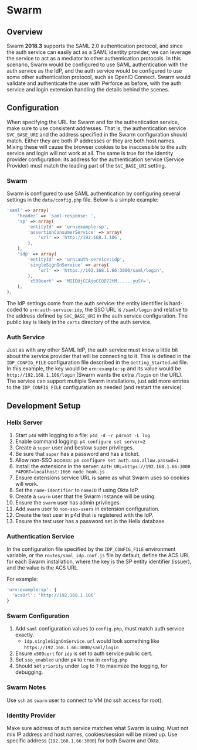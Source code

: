 # Swarm

## Overview

Swarm **2018.3** supports the SAML 2.0 authentication protocol, and since the
auth service can easily act as a SAML identity provider, we can leverage the
service to act as a mediator to other authentication protocols. In this
scenario, Swarm would be configured to use SAML authentication with the auth
service as the IdP, and the auth service would be configured to use some other
authentication protocol, such as OpenID Connect. Swarm would validate and
authenticate the user with Perforce as before, with the auth service and login
extension handling the details behind the scenes.

## Configuration

When specifying the URL for Swarm and for the authentication service, make sure
to use consistent addresses. That is, the authentication service `SVC_BASE_URI`
and the address specified in the Swarm configuration should match. Either they
are both IP addresses or they are both host names. Mixing these will cause the
browser cookies to be inaccessible to the auth service and login will not work
at all. The same is true for the identity provider configuration: its address
for the authentication service (Service Provider) must match the leading part of
the `SVC_BASE_URI` setting.

### Swarm

Swarm is configured to use SAML authentication by configuring several settings
in the `data/config.php` file. Below is a simple example:

```php
'saml' => array(
    'header' => 'saml-response: ',
    'sp' => array(
        'entityId' => 'urn:example:sp',
        'assertionConsumerService' => array(
            'url' => 'http://192.168.1.106',
        ),
    ),
    'idp' => array(
        'entityId' => 'urn:auth-service:idp',
        'singleSignOnService' => array(
            'url' => 'https://192.168.1.66:3000/saml/login',
        ),
        'x509cert' => 'MIIDUjCCAjoCCQD72tM......yuSY=',
    ),
),
```

The IdP settings come from the auth service: the entity identifier is hard-coded
to `urn:auth-service:idp`, the SSO URL is `/saml/login` and relative to the
address defined by `SVC_BASE_URI` in the auth service configuration. The public
key is likely in the `certs` directory of the auth service.

### Auth Service

Just as with any other SAML IdP, the auth service must know a little bit about
the service provider that will be connecting to it. This is defined in the
`IDP_CONFIG_FILE` configuration file described in the `Getting_Started.md` file.
In this example, the key would be `urn:example:sp` and its value would be
`http://192.168.1.106/login` (Swarm wants the extra `/login` on the URL). The
service can support multiple Swarm installations, just add more entries to the
`IDP_CONFIG_FILE` configuration as needed (and restart the service).

## Development Setup

### Helix Server

1. Start `p4d` with logging to a file: `p4d -d -r p4root -L log`
1. Enable command logging: `p4 configure set server=2`
1. Create a `super` user and bestow super privileges.
1. Be sure that `super` has a password and has a ticket.
1. Allow non-SSO access: `p4 configure set auth.sso.allow.passwd=1`
1. Install the extensions in the server: `AUTH_URL=https://192.168.1.66:3000 P4PORT=localhost:1666 node hook.js`
1. Ensure extensions service URL is same as what Swarm uses so cookies will work.
1. Set the `name-identifier` to `nameID` if using Okta IdP.
1. Create a `swarm` user that the Swarm instance will be using.
1. Ensure the `swarm` user has admin privileges.
1. Add `swarm` user to `non-sso-users` in extension configuration.
1. Create the test user in p4d that is registered with the IdP.
1. Ensure the test user has a password set in the Helix database.

### Authentication Service

In the configuration file specified by the `IDP_CONFIG_FILE` environment
variable, or the `routes/saml_idp.conf.js` file by default, define the ACS URL
for each Swarm installation, where the key is the SP entity identifier (issuer),
and the value is the ACS URL.

For example:

```javascript
'urn:example:sp': {
  'acsUrl': 'http://192.168.1.106'
}
```

### Swarm Configuration

1. Add `saml` configuration values to `config.php`, must match auth service exactly.
    * `idp.singleSignOnService.url` would look something like `https://192.168.1.66:3000/saml/login`
1. Ensure `x509cert` for `idp` is set to auth service public cert.
1. Set `sso_enabled` under `p4` to `true` in `config.php`
1. Should set `priority` under `log` to `7` to maximize the logging, for debugging.

### Swarm Notes

Use `ssh` as `swarm` user to connect to VM (no ssh access for root).

### Identity Provider

Make sure address of auth service matches what Swarm is using. Must not mix IP
address and host names, cookies/session will be mixed up. Use specific address
(`192.168.1.66:3000`) for both Swarm and Okta.
